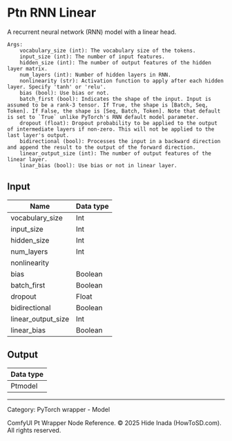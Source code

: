 # Ptn RNN Linear
A recurrent neural network (RNN) model with a linear head.

    Args:
        vocabulary_size (int): The vocabulary size of the tokens.
        input_size (int): The number of input features.
        hidden_size (int): The number of output features of the hidden layer matrix.
        num_layers (int): Number of hidden layers in RNN.
        nonlinearity (str): Activation function to apply after each hidden layer. Specify 'tanh' or 'relu'.
        bias (bool): Use bias or not.
        batch_first (bool): Indicates the shape of the input. Input is assumed to be a rank-3 tensor. If True, the shape is [Batch, Seq, Token]. If False, the shape is [Seq, Batch, Token]. Note that default is set to `True` unlike PyTorch's RNN default model parameter.
        dropout (float): Dropout probability to be applied to the output of intermediate layers if non-zero. This will not be applied to the last layer's output.
        bidirectional (bool): Processes the input in a backward direction and append the result to the output of the forward direction.
        linear_output_size (int): The number of output features of the linear layer.
        linar_bias (bool): Use bias or not in linear layer.

## Input
| Name | Data type |
|---|---|
| vocabulary_size | Int |
| input_size | Int |
| hidden_size | Int |
| num_layers | Int |
| nonlinearity |  |
| bias | Boolean |
| batch_first | Boolean |
| dropout | Float |
| bidirectional | Boolean |
| linear_output_size | Int |
| linear_bias | Boolean |

## Output
| Data type |
|---|
| Ptmodel |

<HR>
Category: PyTorch wrapper - Model

ComfyUI Pt Wrapper Node Reference. © 2025 Hide Inada (HowToSD.com). All rights reserved.
